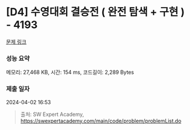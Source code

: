 # [D4] 수영대회 결승전 ( 완전 탐색 + 구현 ) - 4193 

[문제 링크](https://swexpertacademy.com/main/code/problem/problemDetail.do?contestProbId=AWKaG6_6AGQDFARV) 

### 성능 요약

메모리: 27,468 KB, 시간: 154 ms, 코드길이: 2,289 Bytes

### 제출 일자

2024-04-02 16:53



> 출처: SW Expert Academy, https://swexpertacademy.com/main/code/problem/problemList.do